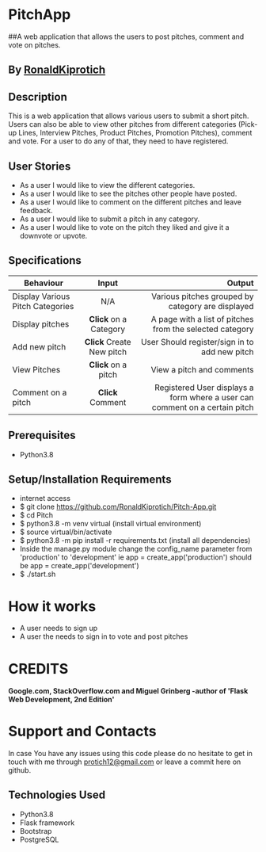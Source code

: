 # PitchApp

##A web application that allows the users to post pitches, comment and vote on pitches.

## By [RonaldKiprotich](https://github.com/)


## Description
This is a web application that allows various users to submit a short pitch. Users can also be able to view other pitches from different categories (Pick-up Lines, Interview Pitches, Product Pitches, Promotion Pitches), comment and vote. For a user to do any of that, they need to have registered.

## User Stories
* As a user I would like to view the different categories.
* As a user I would like to see the pitches other people have posted.
* As a user I would like to comment on the different pitches and leave feedback.
* As a user I would like to submit a pitch in any category.
* As a user I would like to vote on the pitch they liked and give it a downvote or upvote.

## Specifications
| Behaviour | Input | Output |
| --------------- | :----------:| --------: |
|Display Various Pitch Categories | N/A | Various pitches grouped by category are displayed |
|Display pitches | **Click** on a Category| A page with a list of pitches from the selected category |
|Add new pitch | **Click** Create New pitch | User Should register/sign in to add new pitch |
|View Pitches | **Click** on a pitch | View a pitch and comments |
|Comment on a pitch | **Click** Comment | Registered User displays a form where a user can comment on a certain pitch |

## Prerequisites
* Python3.8

## Setup/Installation Requirements
* internet access
* $ git clone https://github.com/RonaldKiprotich/Pitch-App.git
* $ cd Pitch
* $ python3.8 -m venv virtual (install virtual environment)
* $ source virtual/bin/activate
* $ python3.8 -m pip install -r requirements.txt (install all dependencies)
* Inside the manage.py module change the config_name parameter from 'production' to 'development' ie app = create_app('production') should be app = create_app('development')
* $ ./start.sh

# How it works

* A user needs to sign up
* A user the needs to sign in to vote and post pitches


# CREDITS

#### Google.com, StackOverflow.com and Miguel Grinberg -author of 'Flask Web Development, 2nd Edition'


# Support and Contacts

In case You have any issues using this code please do no hesitate to get in touch with me through protich12@gmail.com or leave a commit here on github.


## Technologies Used
- Python3.8
- Flask framework
- Bootstrap
- PostgreSQL
